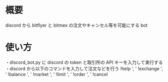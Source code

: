 # 概要

discord から bitflyer と bitmex の注文やキャンセル等を可能にする bot

# 使い方

・discord_bot.py に discord の token と取引所の API キーを入力して実行する
・discord から以下のコマンドを入力して注文などを行う
!help ', ' !exchange ', ' !balance ', ' !market ', ' !limit ', ' !order ', ' !cancel
